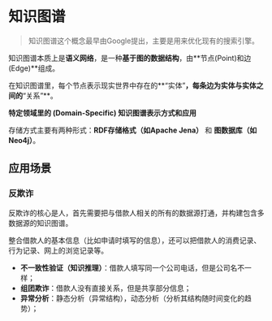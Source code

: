 # 知识图谱

> 知识图谱这个概念最早由Google提出，主要是用来优化现有的搜索引擎。

知识图谱本质上是**语义网络**，是一种**基于图的数据结构**，由**节点(Point)和边(Edge)**组成。

在知识图谱里，每个节点表示现实世界中存在的**“实体”**，每条边为实体与实体之间的**“关系”**。



**特定领域里的 (Domain-Specific) 知识图谱表示方式和应用**



存储方式主要有两种形式：**RDF存储格式（如Apache Jena）** 和 **图数据库（如 Neo4j）**。



## 应用场景

### 反欺诈

反欺诈的核心是人，首先需要把与借款人相关的所有的数据源打通，并构建包含多数据源的知识图谱。

整合借款人的基本信息（比如申请时填写的信息），还可以把借款人的消费记录、行为记录、网上的浏览记录等。

- **不一致性验证（知识推理）**：借款人填写同一个公司电话，但是公司名不一样；
- **组团欺诈**：借款人没有直接关系，但是共享部分信息；
- **异常分析**：静态分析（异常结构），动态分析（分析其结构随时间变化的趋势）；